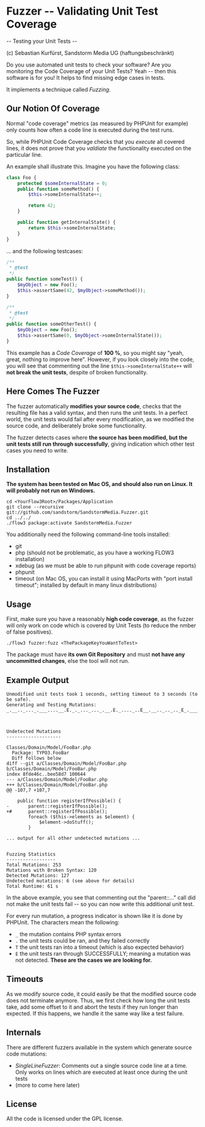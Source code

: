 Fuzzer -- Validating Unit Test Coverage
=======================================

-- Testing your Unit Tests --

(c) Sebastian Kurfürst, Sandstorm Media UG (haftungsbeschränkt)

Do you use automated unit tests to check your software?
Are you monitoring the Code Coverage of your Unit Tests?
Yeah -- then this software is for you! It helps to find missing edge cases in tests.

It implements a technique called *Fuzzing*.

Our Notion Of Coverage
----------------------

Normal "code coverage" metrics (as measured by PHPUnit for example) only counts
how often a code line is executed during the test runs.

So, while PHPUnit Code Coverage checks that you *execute* all covered lines,
it does not prove that you *valdiate* the functionality executed on the particular
line.

An example shall illustrate this. Imagine you have the following class:

``` php
class Foo {
	protected $someInternalState = 0;
	public function someMethod() {
		$this->someInternalState++;

		return 42;
	}

	public function getInternalState() {
		return $this->someInternalState;
	}
}
```

... and the following testcases:

``` php
/**
 * @test
 */
public function someTest() {
	$myObject = new Foo();
	$this->assertSame(42, $myObject->someMethod());
}

/**
 * @test
 */
public function someOtherTest() {
	$myObject = new Foo();
	$this->assertSame(0, $myObject->someInternalState());
}
```

This example has a *Code Coverage* of **100 %**, so you might say "yeah, great,
nothing to improve here". However, if you look closely into the code, you will
see that commenting out the line `$this->someInternalState++` will **not break
the unit tests**, despite of broken functionality.

Here Comes The Fuzzer
---------------------

The fuzzer automatically **modifies your source code**, checks that the resulting
file has a valid syntax, and then runs the unit tests. In a perfect world, the
unit tests would fail after every modification, as we modified the source code,
and deliberately broke some functionality.

The fuzzer detects cases where **the source has been modified, but the unit tests
still run through successfully**, giving indication which other test cases you
need to write.

Installation
------------

**The system has been tested on Mac OS, and should also run on Linux. It will
probably not run on Windows.**

```
cd <YourFlow3Root>/Packages/Application
git clone --recursive git://github.com/sandstorm/SandstormMedia.Fuzzer.git
cd ../../
./flow3 package:activate SandstormMedia.Fuzzer
```

You additionally need the following command-line tools installed:

- git
- php (should not be problematic, as you have a working FLOW3 installation)
- xdebug (as we must be able to run phpunit with code coverage reports)
- phpunit
- timeout (on Mac OS, you can install it using MacPorts with "port install timeout"; installed by default in many linux distributions)

Usage
-----

First, make sure you have a reasonably **high code coverage**, as the fuzzer
will only work on code which is covered by Unit Tests (to reduce the nmber of false
positives).

```
./flow3 fuzzer:fuzz <ThePackageKeyYouWantToTest>
```

The package must have **its own Git Repository** and must **not have any uncommitted
changes**, else the tool will not run.

Example Output
--------------

```
Unmodified unit tests took 1 seconds, setting timeout to 3 seconds (to be safe).
Generating and Testing Mutations:
_.__.._..._.___....__.E._._..._..._.__.E._...._..E__.__.._.._.._E_.___._.___...E_.._._._..._.T._..._



Undetected Mutations
--------------------

Classes/Domain/Model/FooBar.php
  Package: TYPO3.FooBar
  Diff follows below
diff --git a/Classes/Domain/Model/FooBar.php b/Classes/Domain/Model/FooBar.php
index 8fde46c..bee58d7 100644
--- a/Classes/Domain/Model/FooBar.php
+++ b/Classes/Domain/Model/FooBar.php
@@ -107,7 +107,7

 	public function registerIfPossible() {
-		parent::registerIfPossible();
+# 		parent::registerIfPossible();
 		foreach ($this->elements as $element) {
 			$element->doStuff();
 		}

... output for all other undetected mutations ...


Fuzzing Statistics
------------------
Total Mutations: 253
Mutations with Broken Syntax: 120
Detected Mutations: 127
Undetected mutations: 6 (see above for details)
Total Runtime: 61 s

```

In the above example, you see that commenting out the "parent::..." call
did not make the unit tests fail -- so you can now write this additional
unit test.

For every run mutation, a progress indicator is shown like it is done by
PHPUnit. The characters mean the following:

- `_` the mutation contains PHP syntax errors
- `.` the unit tests could be ran, and they failed correctly
- `T` the unit tests ran into a timeout (which is also expected behavior)
- `E` the unit tests ran through SUCCESSFULLY; meaning a mutation was not detected.
  **These are the cases we are looking for.**

Timeouts
--------

As we modify source code, it could easily be that the modified source code does
not terminate anymore. Thus, we first check how long the unit tests take, add
some offset to it and abort the tests if they run longer than expected. If this
happens, we handle it the same way like a test failure.

Internals
---------

There are different fuzzers available in the system which generate source code
mutations:

- *SingleLineFuzzer*: Comments out a single source code line at a time. Only
  works on lines which are executed at least once during the unit tests
- (more to come here later)

License
-------

All the code is licensed under the GPL license.
